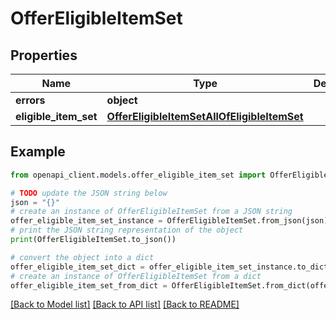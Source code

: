 # OfferEligibleItemSet


## Properties

Name | Type | Description | Notes
------------ | ------------- | ------------- | -------------
**errors** | **object** |  | [optional] 
**eligible_item_set** | [**OfferEligibleItemSetAllOfEligibleItemSet**](OfferEligibleItemSetAllOfEligibleItemSet.md) |  | [optional] 

## Example

```python
from openapi_client.models.offer_eligible_item_set import OfferEligibleItemSet

# TODO update the JSON string below
json = "{}"
# create an instance of OfferEligibleItemSet from a JSON string
offer_eligible_item_set_instance = OfferEligibleItemSet.from_json(json)
# print the JSON string representation of the object
print(OfferEligibleItemSet.to_json())

# convert the object into a dict
offer_eligible_item_set_dict = offer_eligible_item_set_instance.to_dict()
# create an instance of OfferEligibleItemSet from a dict
offer_eligible_item_set_from_dict = OfferEligibleItemSet.from_dict(offer_eligible_item_set_dict)
```
[[Back to Model list]](../README.md#documentation-for-models) [[Back to API list]](../README.md#documentation-for-api-endpoints) [[Back to README]](../README.md)


